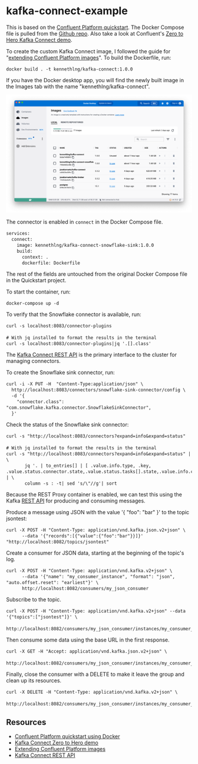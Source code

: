 # kafka-connect-example

This is based on the [Confluent Platform quickstart](https://docs.confluent.io/platform/current/platform-quickstart.html#quick-start-for-cp). The Docker Compose file is pulled from the [Github repo](https://docs.confluent.io/platform/current/platform-quickstart.html#step-1-download-and-start-cp). Also take a look at Confluent's [Zero to Hero Kafka Connect demo](https://github.com/confluentinc/demo-scene/blob/master/kafka-connect-zero-to-hero/demo_zero-to-hero-with-kafka-connect.adoc).

To create the custom Kafka Connect image, I followed the guide for "[extending Confluent Platform images](https://docs.confluent.io/platform/current/installation/docker/development.html#extend-cp-images)". To build the Dockerfile, run:

```
docker build . -t kennethlng/kafka-connect:1.0.0
```

If you have the Docker desktop app, you will find the newly built image in the Images tab with the name "kennethlng/kafka-connect".

![screenshot](https://github.com/kennethlng-signal/kafka-connect-example/blob/main/images/Screenshot1.png)

The connector is enabled in `connect` in the Docker Compose file.

```
services:
  connect:
    image: kennethlng/kafka-connect-snowflake-sink:1.0.0
    build:
      context: .
      dockerfile: Dockerfile
```

The rest of the fields are untouched from the original Docker Compose file in the Quickstart project.

To start the container, run:

```
docker-compose up -d
```

To verify that the Snowflake connector is available, run:

```
curl -s localhost:8083/connector-plugins

# With jq installed to format the results in the terminal
curl -s localhost:8083/connector-plugins|jq '.[].class'
```

The [Kafka Connect REST API](https://docs.confluent.io/platform/current/connect/references/restapi.html#kconnect-rest-interface) is the primary interface to the cluster for managing connectors.

To create the Snowflake sink connector, run:

```
curl -i -X PUT -H  "Content-Type:application/json" \
  http://localhost:8083/connectors/snowflake-sink-connector/config \
  -d '{
    "connector.class": "com.snowflake.kafka.connector.SnowflakeSinkConnector",
  }'
```

Check the status of the Snowflake sink connector:

```
curl -s "http://localhost:8083/connectors?expand=info&expand=status"

# With jq installed to format the results in the terminal
curl -s "http://localhost:8083/connectors?expand=info&expand=status" | \
       jq '. | to_entries[] | [ .value.info.type, .key, .value.status.connector.state,.value.status.tasks[].state,.value.info.config."connector.class"]|join(":|:")' | \
       column -s : -t| sed 's/\"//g'| sort
```

Because the REST Proxy container is enabled, we can test this using the Kafka [REST API](https://docs.confluent.io/platform/current/kafka-rest/quickstart.html#produce-and-consume-json-messages) for producing and consuming messages.

Produce a message using JSON with the value '{ "foo": "bar" }' to the topic jsontest:

```
curl -X POST -H "Content-Type: application/vnd.kafka.json.v2+json" \
      --data '{"records":[{"value":{"foo":"bar"}}]}' "http://localhost:8082/topics/jsontest"
```

Create a consumer for JSON data, starting at the beginning of the topic's log.

```
curl -X POST -H "Content-Type: application/vnd.kafka.v2+json" \
      --data '{"name": "my_consumer_instance", "format": "json", "auto.offset.reset": "earliest"}' \
      http://localhost:8082/consumers/my_json_consumer
```

Subscribe to the topic.

```
curl -X POST -H "Content-Type: application/vnd.kafka.v2+json" --data '{"topics":["jsontest"]}' \
 http://localhost:8082/consumers/my_json_consumer/instances/my_consumer_instance/subscription
```

Then consume some data using the base URL in the first response.

```
curl -X GET -H "Accept: application/vnd.kafka.json.v2+json" \
      http://localhost:8082/consumers/my_json_consumer/instances/my_consumer_instance/records
```

Finally, close the consumer with a DELETE to make it leave the group and clean up its resources.

```
curl -X DELETE -H "Content-Type: application/vnd.kafka.v2+json" \
      http://localhost:8082/consumers/my_json_consumer/instances/my_consumer_instance
```

## Resources

- [Confluent Platform quickstart using Docker](https://docs.confluent.io/platform/current/platform-quickstart.html#quick-start-for-cp)
- [Kafka Connect Zero to Hero demo](https://github.com/confluentinc/demo-scene/tree/master/kafka-connect-zero-to-hero)
- [Extending Confluent Platform images](https://docs.confluent.io/platform/current/installation/docker/development.html#extend-cp-images)
- [Kafka Connect REST API](https://docs.confluent.io/platform/current/connect/references/restapi.html#kconnect-rest-interface)

